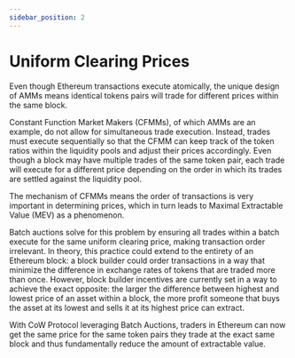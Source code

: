 ```yaml
---
sidebar_position: 2
---
```


# Uniform Clearing Prices

Even though Ethereum transactions execute atomically, the unique design of AMMs means identical tokens pairs will trade for different prices within the same block.

Constant Function Market Makers (CFMMs), of which AMMs are an example, do not allow for simultaneous trade execution. Instead, trades must execute sequentially so that the CFMM can keep track of the token ratios within the liquidity pools and adjust their prices accordingly. Even though a block may have multiple trades of the same token pair, each trade will execute for a different price depending on the order in which its trades are settled against the liquidity pool.

The mechanism of CFMMs means the order of transactions is very important in determining prices, which in turn leads to Maximal Extractable Value (MEV) as a phenomenon. 

Batch auctions solve for this problem by ensuring all trades within a batch execute for the same uniform clearing price, making transaction order irrelevant. 
In theory, this practice could extend to the entirety of an Ethereum block: a block builder could order transactions in a way that minimize the difference in exchange rates of tokens that are traded more than once.
However, block builder incentives are currently set in a way to achieve the exact opposite: the larger the difference between highest and lowest price of an asset within a block, the more profit someone that buys the asset at its lowest and sells it at its highest price can extract.

With CoW Protocol leveraging Batch Auctions, traders in Ethereum can now get the same price for the same token pairs they trade at the exact same block and thus fundamentally reduce the amount of extractable value.
